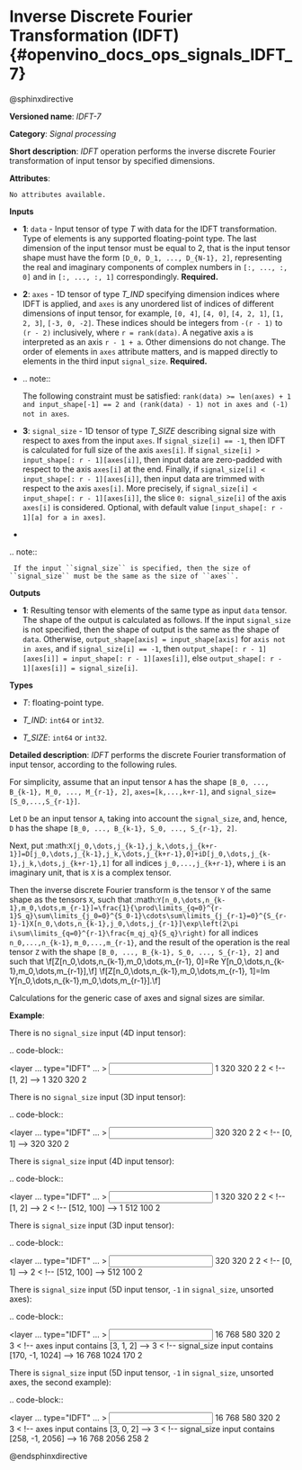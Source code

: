 # Inverse Discrete Fourier Transformation (IDFT) {#openvino_docs_ops_signals_IDFT_7}

@sphinxdirective

**Versioned name**: *IDFT-7*

**Category**: *Signal processing*

**Short description**: *IDFT* operation performs the inverse discrete Fourier transformation of input tensor by specified dimensions.

**Attributes**:

    No attributes available.

**Inputs**

* **1**: ``data`` - Input tensor of type *T* with data for the IDFT transformation. Type of elements is any supported floating-point type. The last dimension of the input tensor must be equal to 2, that is the input tensor shape must have the form ``[D_0, D_1, ..., D_{N-1}, 2]``, representing the real and imaginary components of complex numbers in ``[:, ..., :, 0]`` and in ``[:, ..., :, 1]`` correspondingly. **Required.**
* **2**: ``axes`` - 1D tensor of type *T_IND* specifying dimension indices where IDFT is applied, and ``axes`` is any unordered list of indices of different dimensions of input tensor, for example, ``[0, 4]``, ``[4, 0]``, ``[4, 2, 1]``, ``[1, 2, 3]``, ``[-3, 0, -2]``. These indices should be integers from ``-(r - 1)`` to ``(r - 2)`` inclusively, where ``r = rank(data)``. A negative axis ``a`` is interpreted as an axis ``r - 1 + a``. Other dimensions do not change. The order of elements in ``axes`` attribute matters, and is mapped directly to elements in the third input ``signal_size``. **Required.**
* 
  .. note::
  
     The following constraint must be satisfied: ``rank(data) >= len(axes) + 1 and input_shape[-1] == 2 and (rank(data) - 1) not in axes and (-1) not in axes``.

* **3**: ``signal_size`` - 1D tensor of type *T_SIZE* describing signal size with respect to axes from the input ``axes``. If ``signal_size[i] == -1``, then IDFT is calculated for full size of the axis ``axes[i]``. If ``signal_size[i] > input_shape[: r - 1][axes[i]]``, then input data are zero-padded with respect to the axis ``axes[i]`` at the end. Finally, if ``signal_size[i] < input_shape[: r - 1][axes[i]]``, then input data are trimmed with respect to the axis ``axes[i]``. More precisely, if ``signal_size[i] < input_shape[: r - 1][axes[i]]``, the slice ``0: signal_size[i]`` of the axis ``axes[i]`` is considered. Optional, with default value ``[input_shape[: r - 1][a] for a in axes]``.
* 

  .. note::
  
     If the input ``signal_size`` is specified, then the size of ``signal_size`` must be the same as the size of ``axes``.

**Outputs**

* **1**: Resulting tensor with elements of the same type as input ``data`` tensor. The shape of the output is calculated as follows. If the input ``signal_size`` is not specified, then the shape of output is the same as the shape of ``data``. Otherwise, ``output_shape[axis] = input_shape[axis]`` for ``axis not in axes``, and if ``signal_size[i] == -1``, then ``output_shape[: r - 1][axes[i]] = input_shape[: r - 1][axes[i]]``, else ``output_shape[: r - 1][axes[i]] = signal_size[i]``.

**Types**

* *T*: floating-point type.

* *T_IND*: ``int64`` or ``int32``.

* *T_SIZE*: ``int64`` or ``int32``.

**Detailed description**: *IDFT* performs the discrete Fourier transformation of input tensor, according to the following rules.

For simplicity, assume that an input tensor ``A`` has the shape ``[B_0, ..., B_{k-1}, M_0, ..., M_{r-1}, 2]``, ``axes=[k,...,k+r-1]``, and ``signal_size=[S_0,...,S_{r-1}]``.

Let ``D`` be an input tensor ``A``, taking into account the ``signal_size``, and, hence, ``D`` has the shape ``[B_0, ..., B_{k-1}, S_0, ..., S_{r-1}, 2]``.

Next, put :math:`X[j_0,\dots,j_{k-1},j_k,\dots,j_{k+r-1}]=D[j_0,\dots,j_{k-1},j_k,\dots,j_{k+r-1},0]+iD[j_0,\dots,j_{k-1},j_k,\dots,j_{k+r-1},1]`
for all indices ``j_0,...,j_{k+r-1}``, where ``i`` is an imaginary unit, that is ``X`` is a complex tensor.

Then the inverse discrete Fourier transform is the tensor ``Y`` of the same shape as the tensors ``X``, such that
:math:`Y[n_0,\dots,n_{k-1},m_0,\dots,m_{r-1}]=\frac{1}{\prod\limits_{q=0}^{r-1}S_q}\sum\limits_{j_0=0}^{S_0-1}\cdots\sum\limits_{j_{r-1}=0}^{S_{r-1}-1}X[n_0,\dots,n_{k-1},j_0,\dots,j_{r-1}]\exp\left(2\pi i\sum\limits_{q=0}^{r-1}\frac{m_qj_q}{S_q}\right)`
for all indices ``n_0,...,n_{k-1}``, ``m_0,...,m_{r-1}``, and the result of the operation is the real tensor ``Z`` with the shape ``[B_0, ..., B_{k-1}, S_0, ..., S_{r-1}, 2]`` and such that
\f[Z[n_0,\dots,n_{k-1},m_0,\dots,m_{r-1}, 0]=Re Y[n_0,\dots,n_{k-1},m_0,\dots,m_{r-1}],\f]
\f[Z[n_0,\dots,n_{k-1},m_0,\dots,m_{r-1}, 1]=Im Y[n_0,\dots,n_{k-1},m_0,\dots,m_{r-1}].\f]

Calculations for the generic case of axes and signal sizes are similar.

**Example**:

There is no ``signal_size`` input (4D input tensor):

.. code-block::

   <layer ... type="IDFT" ... >
       <input>
           <port id="0">
               <dim>1</dim>
               <dim>320</dim>
               <dim>320</dim>
               <dim>2</dim>
           </port>
           <port id="1">
               <dim>2</dim> < !-- [1, 2] -->
           </port>
       <output>
           <port id="2">
               <dim>1</dim>
               <dim>320</dim>
               <dim>320</dim>
               <dim>2</dim>
           </port>
       </output>
   </layer>


There is no ``signal_size`` input (3D input tensor):

.. code-block::

   <layer ... type="IDFT" ... >
       <input>
           <port id="0">
               <dim>320</dim>
               <dim>320</dim>
               <dim>2</dim>
           </port>
           <port id="1">
               <dim>2</dim> < !-- [0, 1] -->
           </port>
       <output>
           <port id="2">
               <dim>320</dim>
               <dim>320</dim>
               <dim>2</dim>
           </port>
       </output>
   </layer>



There is ``signal_size`` input (4D input tensor):

.. code-block::

   <layer ... type="IDFT" ... >
       <input>
           <port id="0">
               <dim>1</dim>
               <dim>320</dim>
               <dim>320</dim>
               <dim>2</dim>
           </port>
           <port id="1">
               <dim>2</dim> < !-- [1, 2] -->
           </port>
           <port id="2">
               <dim>2</dim> < !-- [512, 100] -->
           </port>
       <output>
           <port id="3">
               <dim>1</dim>
               <dim>512</dim>
               <dim>100</dim>
               <dim>2</dim>
           </port>
       </output>
   </layer>



There is ``signal_size`` input (3D input tensor):

.. code-block::

   <layer ... type="IDFT" ... >
       <input>
           <port id="0">
               <dim>320</dim>
               <dim>320</dim>
               <dim>2</dim>
           </port>
           <port id="1">
               <dim>2</dim> < !-- [0, 1] -->
           </port>
           <port id="2">
               <dim>2</dim> < !-- [512, 100] -->
           </port>
       <output>
           <port id="3">
               <dim>512</dim>
               <dim>100</dim>
               <dim>2</dim>
           </port>
       </output>
   </layer>


There is ``signal_size`` input (5D input tensor, ``-1`` in ``signal_size``, unsorted axes):


.. code-block::

   <layer ... type="IDFT" ... >
       <input>
           <port id="0">
               <dim>16</dim>
               <dim>768</dim>
               <dim>580</dim>
               <dim>320</dim>
               <dim>2</dim>
           </port>
           <port id="1">
               <dim>3</dim> < !-- axes input contains  [3, 1, 2] -->
           </port>
           <port id="2">
               <dim>3</dim> < !-- signal_size input contains [170, -1, 1024] -->
           </port>
       <output>
           <port id="3">
               <dim>16</dim>
               <dim>768</dim>
               <dim>1024</dim>
               <dim>170</dim>
               <dim>2</dim>
           </port>
       </output>
   </layer>



There is ``signal_size`` input (5D input tensor, ``-1`` in ``signal_size``, unsorted axes, the second example):

.. code-block::

   <layer ... type="IDFT" ... >
       <input>
           <port id="0">
               <dim>16</dim>
               <dim>768</dim>
               <dim>580</dim>
               <dim>320</dim>
               <dim>2</dim>
           </port>
           <port id="1">
               <dim>3</dim> < !-- axes input contains  [3, 0, 2] -->
           </port>
           <port id="2">
               <dim>3</dim> < !-- signal_size input contains [258, -1, 2056] -->
           </port>
       <output>
           <port id="3">
               <dim>16</dim>
               <dim>768</dim>
               <dim>2056</dim>
               <dim>258</dim>
               <dim>2</dim>
           </port>
       </output>
   </layer>


@endsphinxdirective